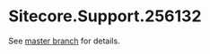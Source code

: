 # Sitecore.Support.256132

See [master branch](https://github.com/sitecoresupport/Sitecore.Support.256132) for details.